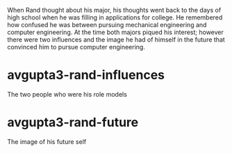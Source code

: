 When Rand thought about his major, his thoughts went back to the days of high school when he was filling in applications for college. He remembered how confused he was between pursuing mechanical engineering and computer engineering. At the time both majors piqued his interest; however there were two influences and the image he had of himself in the future that convinced him to pursue computer engineering.

# avgupta3-rand-influences
The two people who were his role models

# avgupta3-rand-future
The image of his future self  
